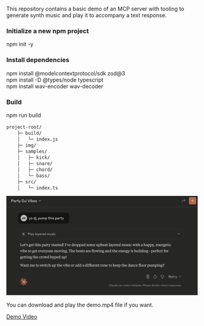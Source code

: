 This repository contains a basic demo of an MCP server with tooling to generate synth music and play it to accompany a text response. 


### Initialize a new npm project
npm init -y

### Install dependencies
npm install @modelcontextprotocol/sdk zod@3  
npm install -D @types/node typescript  
npm install wav-encoder wav-decoder  

### Build
npm run build

```
project-root/
    ├─ build/
    │   └─ index.js
    ├─ img/
    ├─ samples/
    │   ├─ kick/
    │   ├─ snare/
    │   ├─ chord/
    │   └─ bass/
    ├─ src/
    │   └─ index.ts
```

![pic](./img/screenshot.png)

You can download and play the demo.mp4 file if you want.

[Demo Video](./img/demo.mp4)